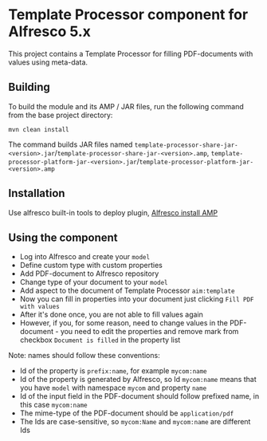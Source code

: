 Template Processor component for Alfresco 5.x
===============================================================

This project contains a Template Processor for filling PDF-documents 
with values using meta-data.

Building 
--------

To build the module and its AMP / JAR files, run the following command from the base
project directory:

    mvn clean install

The command builds JAR files named `template-processor-share-jar-<version>.jar`/`template-processor-share-jar-<version>.amp`,
`template-processor-platform-jar-<version>.jar`/`template-processor-platform-jar-<version>.amp`  

Installation 
------------

Use alfresco built-in tools to deploy plugin, 
[Alfresco install AMP](http://docs.alfresco.com/5.0/tasks/dev-extensions-tutorials-simple-module-install-amp.html)

Using the component
-------------------

- Log into Alfresco and create your `model`
- Define custom type with custom properties
- Add PDF-document to Alfresco repository
- Change type of your document to your `model`
- Add aspect to the document of Template Processor `aim:template`
- Now you can fill in properties into your document just clicking `Fill PDF with values`
- After it's done once, you are not able to fill values again
- However, if you, for some reason, need to change values in the PDF-document - 
    you need to edit the properties and remove mark from checkbox `Document is filled`
    in the property list

Note: names should follow these conventions:

- Id of the property is `prefix:name`, for example `mycom:name`
- Id of the property is generated by Alfresco, so Id `mycom:name` means that you 
    have `model` with namespace `mycom` and property `name`
- Id of the input field in the PDF-document should follow prefixed name, in this case `mycom:name`
- The mime-type of the PDF-document should be `application/pdf`
- The Ids are case-sensitive, so `mycom:Name` and `mycom:name` are different Ids